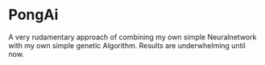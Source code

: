 # PongAi
A very rudamentary approach of combining my own simple Neuralnetwork with my own simple genetic Algorithm. Results are underwhelming until now.
